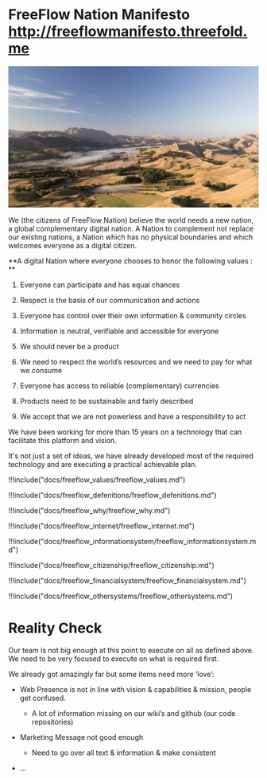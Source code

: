 # FreeFlow Nation Manifesto 			[http://](http://freeflowmanifesto.threefold.me)[freeflowmanifesto.threefold.me](http://freeflowmanifesto.threefold.me)

![lanscape](landscape.png)

We (the citizens of FreeFlow Nation) believe the world needs a new nation, a global complementary digital nation. A Nation to complement not replace our existing nations, a Nation which has no physical boundaries and which welcomes everyone as a digital citizen.

**A digital Nation where everyone chooses to honor the following values :
**

1. Everyone can participate and has equal chances

2. Respect is the basis of our communication and actions

3. Everyone has control over their own information & community circles

4. Information is neutral, verifiable and accessible for everyone

5. We should never be a product

6. We need to respect the world’s resources and we need to pay for what we consume

7. Everyone has access to reliable (complementary) currencies

8. Products need to be sustainable and fairly described

9. We accept that we are not powerless and have a responsibility to act 

We have been working for more than 15 years on a technology that can facilitate this platform and vision.

It's not just a set of ideas, we have already developed most of the required technology and are executing a practical achievable plan.


\!!!include("docs/freeflow_values/freeflow_values.md")

\!!!include("docs/freeflow_defenitions/freeflow_defenitions.md")

\!!!include("docs/freeflow_why/freeflow_why.md")

\!!!include("docs/freeflow_internet/freeflow_internet.md")

\!!!include("docs/freeflow_informationsystem/freeflow_informationsystem.md")

\!!!include("docs/freeflow_citizenship/freeflow_citizenship.md")

\!!!include("docs/freeflow_financialsystem/freeflow_financialsystem.md")

\!!!include("docs/freeflow_othersystems/freeflow_othersystems.md")

# Reality Check

Our team is not big enough at this point to execute on all as defined above. We need to be very focused to execute on what is required first.

We already got amazingly far but some items need more ‘love’:

* Web Presence is not in line with vision & capabilities & mission, people get confused.

    * A lot of information missing on our wiki’s and github (our code repositories)

* Marketing Message not good enough

    * Need to go over all text & information & make consistent

* ...


